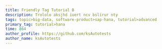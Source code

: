 ```yaml
---
title: Friendly Tag Tutorial В
description: Trololo aksjhd iuert ncv bslirur nty
tags: topic>big-data, software-product>sap-hana, tutorial>advanced
primary_tag: tutorial>hana
time: 864
author_profile: https://github.com/ksAutotests
author_name: ksAutotests
---
```

